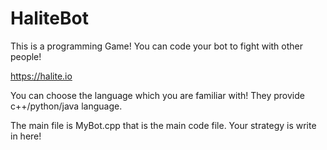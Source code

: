 # HaliteBot

This is a programming Game! You can code your bot to fight with other people!

https://halite.io

You can choose the language which you are familiar with!
They provide c++/python/java language.

The main file is MyBot.cpp that is the main code file. Your strategy is write in here!
